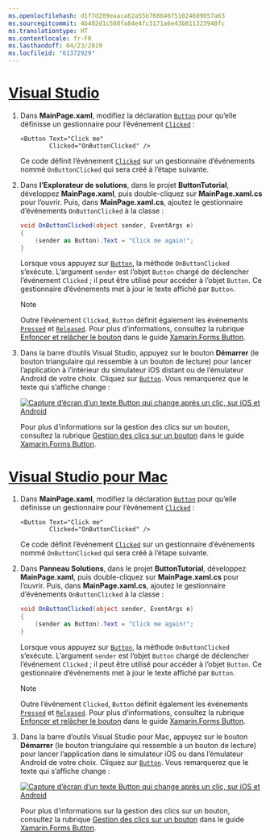 ```yaml
---
ms.openlocfilehash: d1f7d209eaaca62a55b768646f51024609057a63
ms.sourcegitcommit: 4b402d1c508fa84e4fc3171a6e43b811323948fc
ms.translationtype: HT
ms.contentlocale: fr-FR
ms.lasthandoff: 04/23/2019
ms.locfileid: "61372929"
---
```

# <a name="visual-studiotabvswin"></a>[Visual Studio](#tab/vswin)

1. Dans **MainPage.xaml**, modifiez la déclaration [`Button`](xref:Xamarin.Forms.Button) pour qu’elle définisse un gestionnaire pour l’événement [`Clicked`](xref:Xamarin.Forms.Button.Clicked) :

    ```xaml
    <Button Text="Click me"
            Clicked="OnButtonClicked" />
    ```

    Ce code définit l’événement [`Clicked`](xref:Xamarin.Forms.Button.Clicked) sur un gestionnaire d’événements nommé `OnButtonClicked` qui sera créé à l’étape suivante.

1. Dans **l’Explorateur de solutions**, dans le projet **ButtonTutorial**, développez **MainPage.xaml**, puis double-cliquez sur **MainPage.xaml.cs** pour l’ouvrir. Puis, dans **MainPage.xaml.cs**, ajoutez le gestionnaire d’événements `OnButtonClicked` à la classe :

    ```csharp
    void OnButtonClicked(object sender, EventArgs e)
    {
        (sender as Button).Text = "Click me again!";
    }
    ```

    Lorsque vous appuyez sur [`Button`](xref:Xamarin.Forms.Button), la méthode `OnButtonClicked` s’exécute. L’argument `sender` est l’objet `Button` chargé de déclencher l’événement `Clicked` ; il peut être utilisé pour accéder à l’objet `Button`. Ce gestionnaire d’événements met à jour le texte affiché par `Button`.

    > [!NOTE]
    > Outre l’événement `Clicked`, `Button` définit également les événements [`Pressed`](xref:Xamarin.Forms.Button.Pressed) et [`Released`](xref:Xamarin.Forms.Button.Released). Pour plus d’informations, consultez la rubrique [Enfoncer et relâcher le bouton](~/xamarin-forms/user-interface/button.md#pressing-and-releasing-the-button) dans le guide [Xamarin.Forms Button](~/xamarin-forms/user-interface/button.md).

1. Dans la barre d’outils Visual Studio, appuyez sur le bouton **Démarrer** (le bouton triangulaire qui ressemble à un bouton de lecture) pour lancer l’application à l’intérieur du simulateur iOS distant ou de l’émulateur Android de votre choix. Cliquez sur [`Button`](xref:Xamarin.Forms.Button). Vous remarquerez que le texte qui s’affiche change :

    [![Capture d’écran d’un texte Button qui change après un clic, sur iOS et Android](../images/handle-button-click.png "Gérer un clic sur un bouton")](../images/handle-button-click-large.png#lightbox "Gérer un clic sur un bouton")

    Pour plus d’informations sur la gestion des clics sur un bouton, consultez la rubrique [Gestion des clics sur un bouton](~/xamarin-forms/user-interface/button.md#handling-button-clicks) dans le guide [Xamarin.Forms Button](~/xamarin-forms/user-interface/button.md).

# <a name="visual-studio-for-mactabvsmac"></a>[Visual Studio pour Mac](#tab/vsmac)

1. Dans **MainPage.xaml**, modifiez la déclaration [`Button`](xref:Xamarin.Forms.Button) pour qu’elle définisse un gestionnaire pour l’événement [`Clicked`](xref:Xamarin.Forms.Button.Clicked) :

    ```xaml
    <Button Text="Click me"
            Clicked="OnButtonClicked" />
    ```

    Ce code définit l’événement [`Clicked`](xref:Xamarin.Forms.Button.Clicked) sur un gestionnaire d’événements nommé `OnButtonClicked` qui sera créé à l’étape suivante.

1. Dans **Panneau Solutions**, dans le projet **ButtonTutorial**, développez **MainPage.xaml**, puis double-cliquez sur **MainPage.xaml.cs** pour l’ouvrir. Puis, dans **MainPage.xaml.cs**, ajoutez le gestionnaire d’événements `OnButtonClicked` à la classe :

    ```csharp
    void OnButtonClicked(object sender, EventArgs e)
    {
        (sender as Button).Text = "Click me again!";
    }
    ```

    Lorsque vous appuyez sur [`Button`](xref:Xamarin.Forms.Button), la méthode `OnButtonClicked` s’exécute. L’argument `sender` est l’objet `Button` chargé de déclencher l’événement `Clicked` ; il peut être utilisé pour accéder à l’objet `Button`. Ce gestionnaire d’événements met à jour le texte affiché par `Button`.

    > [!NOTE]
    > Outre l’événement `Clicked`, `Button` définit également les événements [`Pressed`](xref:Xamarin.Forms.Button.Pressed) et [`Released`](xref:Xamarin.Forms.Button.Released). Pour plus d’informations, consultez la rubrique [Enfoncer et relâcher le bouton](~/xamarin-forms/user-interface/button.md#pressing-and-releasing-the-button) dans le guide [Xamarin.Forms Button](~/xamarin-forms/user-interface/button.md).

1. Dans la barre d’outils Visual Studio pour Mac, appuyez sur le bouton **Démarrer** (le bouton triangulaire qui ressemble à un bouton de lecture) pour lancer l’application dans le simulateur iOS ou dans l’émulateur Android de votre choix. Cliquez sur [`Button`](xref:Xamarin.Forms.Button). Vous remarquerez que le texte qui s’affiche change :

    [![Capture d’écran d’un texte Button qui change après un clic, sur iOS et Android](../images/handle-button-click.png "Gérer un clic sur un bouton")](../images/handle-button-click-large.png#lightbox "Gérer un clic sur un bouton")

    Pour plus d’informations sur la gestion des clics sur un bouton, consultez la rubrique [Gestion des clics sur un bouton](~/xamarin-forms/user-interface/button.md#handling-button-clicks) dans le guide [Xamarin.Forms Button](~/xamarin-forms/user-interface/button.md).
